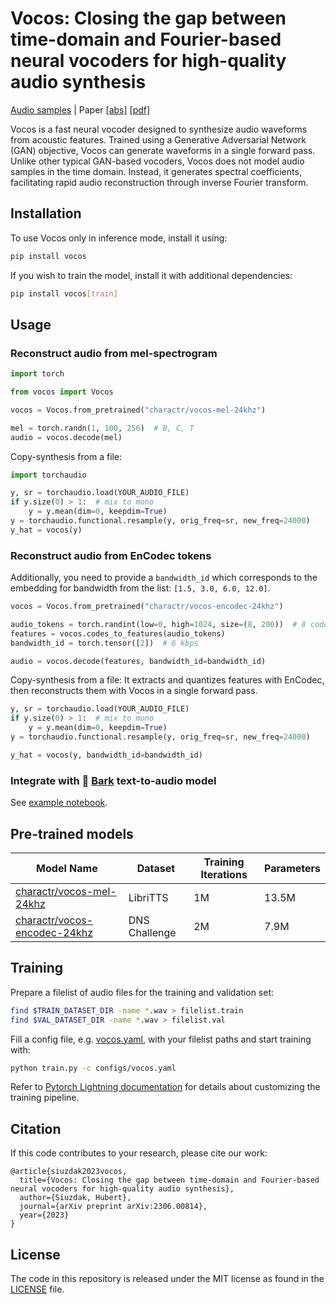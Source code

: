 # Vocos: Closing the gap between time-domain and Fourier-based neural vocoders for high-quality audio synthesis

[Audio samples](https://gemelo-ai.github.io/vocos/) |
Paper [[abs]](https://arxiv.org/abs/2306.00814) [[pdf]](https://arxiv.org/pdf/2306.00814.pdf)

Vocos is a fast neural vocoder designed to synthesize audio waveforms from acoustic features. Trained using a Generative
Adversarial Network (GAN) objective, Vocos can generate waveforms in a single forward pass. Unlike other typical
GAN-based vocoders, Vocos does not model audio samples in the time domain. Instead, it generates spectral
coefficients, facilitating rapid audio reconstruction through inverse Fourier transform.

## Installation

To use Vocos only in inference mode, install it using:

```bash
pip install vocos
```

If you wish to train the model, install it with additional dependencies:

```bash
pip install vocos[train]
```

## Usage

### Reconstruct audio from mel-spectrogram

```python
import torch

from vocos import Vocos

vocos = Vocos.from_pretrained("charactr/vocos-mel-24khz")

mel = torch.randn(1, 100, 256)  # B, C, T
audio = vocos.decode(mel)
```

Copy-synthesis from a file:

```python
import torchaudio

y, sr = torchaudio.load(YOUR_AUDIO_FILE)
if y.size(0) > 1:  # mix to mono
    y = y.mean(dim=0, keepdim=True)
y = torchaudio.functional.resample(y, orig_freq=sr, new_freq=24000)
y_hat = vocos(y)
```

### Reconstruct audio from EnCodec tokens

Additionally, you need to provide a `bandwidth_id` which corresponds to the embedding for bandwidth from the
list: `[1.5, 3.0, 6.0, 12.0]`.

```python
vocos = Vocos.from_pretrained("charactr/vocos-encodec-24khz")

audio_tokens = torch.randint(low=0, high=1024, size=(8, 200))  # 8 codeboooks, 200 frames
features = vocos.codes_to_features(audio_tokens)
bandwidth_id = torch.tensor([2])  # 6 kbps

audio = vocos.decode(features, bandwidth_id=bandwidth_id)
```

Copy-synthesis from a file: It extracts and quantizes features with EnCodec, then reconstructs them with Vocos in a
single forward pass.

```python
y, sr = torchaudio.load(YOUR_AUDIO_FILE)
if y.size(0) > 1:  # mix to mono
    y = y.mean(dim=0, keepdim=True)
y = torchaudio.functional.resample(y, orig_freq=sr, new_freq=24000)

y_hat = vocos(y, bandwidth_id=bandwidth_id)
```

### Integrate with 🐶 [Bark](https://github.com/suno-ai/bark) text-to-audio model

See [example notebook](notebooks%2FBark%2BVocos.ipynb).

## Pre-trained models

| Model Name                                                                          | Dataset       | Training Iterations | Parameters 
|-------------------------------------------------------------------------------------|---------------|-------------------|------------|
| [charactr/vocos-mel-24khz](https://huggingface.co/charactr/vocos-mel-24khz)         | LibriTTS      | 1M                | 13.5M
| [charactr/vocos-encodec-24khz](https://huggingface.co/charactr/vocos-encodec-24khz) | DNS Challenge | 2M                | 7.9M

## Training

Prepare a filelist of audio files for the training and validation set:

```bash
find $TRAIN_DATASET_DIR -name *.wav > filelist.train
find $VAL_DATASET_DIR -name *.wav > filelist.val
```

Fill a config file, e.g. [vocos.yaml](configs%2Fvocos.yaml), with your filelist paths and start training with:

```bash
python train.py -c configs/vocos.yaml
```

Refer to [Pytorch Lightning documentation](https://lightning.ai/docs/pytorch/stable/) for details about customizing the
training pipeline.

## Citation

If this code contributes to your research, please cite our work:

```
@article{siuzdak2023vocos,
  title={Vocos: Closing the gap between time-domain and Fourier-based neural vocoders for high-quality audio synthesis},
  author={Siuzdak, Hubert},
  journal={arXiv preprint arXiv:2306.00814},
  year={2023}
}
```

## License

The code in this repository is released under the MIT license as found in the
[LICENSE](LICENSE) file.
